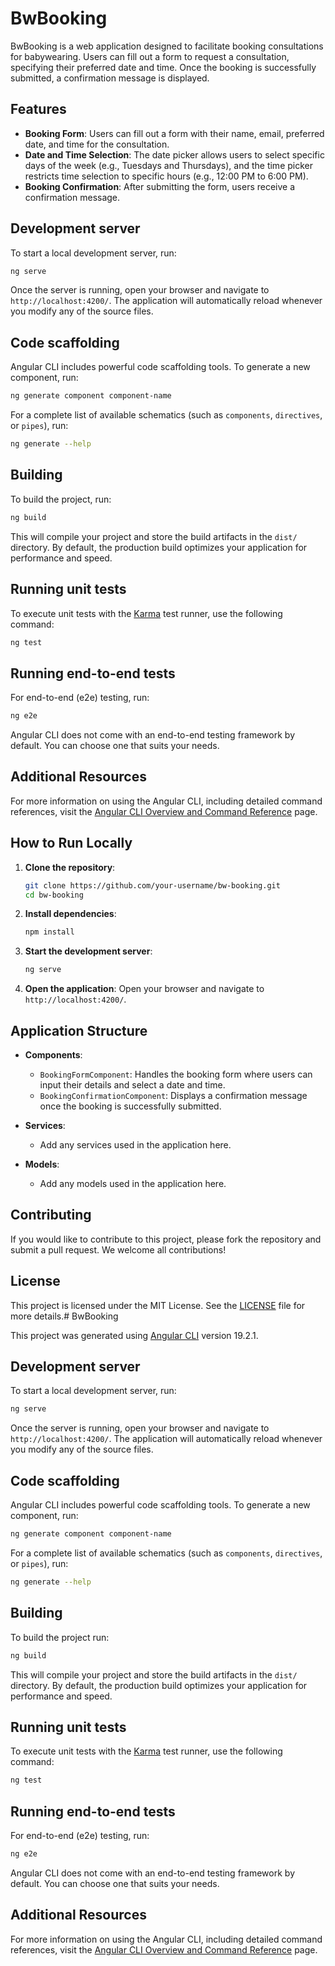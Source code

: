# BwBooking

BwBooking is a web application designed to facilitate booking consultations for babywearing. Users can fill out a form to request a consultation, specifying their preferred date and time. Once the booking is successfully submitted, a confirmation message is displayed.

## Features

- **Booking Form**: Users can fill out a form with their name, email, preferred date, and time for the consultation.
- **Date and Time Selection**: The date picker allows users to select specific days of the week (e.g., Tuesdays and Thursdays), and the time picker restricts time selection to specific hours (e.g., 12:00 PM to 6:00 PM).
- **Booking Confirmation**: After submitting the form, users receive a confirmation message.

## Development server

To start a local development server, run:

```bash
ng serve
```

Once the server is running, open your browser and navigate to `http://localhost:4200/`. The application will automatically reload whenever you modify any of the source files.

## Code scaffolding

Angular CLI includes powerful code scaffolding tools. To generate a new component, run:

```bash
ng generate component component-name
```

For a complete list of available schematics (such as `components`, `directives`, or `pipes`), run:

```bash
ng generate --help
```

## Building

To build the project, run:

```bash
ng build
```

This will compile your project and store the build artifacts in the `dist/` directory. By default, the production build optimizes your application for performance and speed.

## Running unit tests

To execute unit tests with the [Karma](https://karma-runner.github.io) test runner, use the following command:

```bash
ng test
```

## Running end-to-end tests

For end-to-end (e2e) testing, run:

```bash
ng e2e
```

Angular CLI does not come with an end-to-end testing framework by default. You can choose one that suits your needs.

## Additional Resources

For more information on using the Angular CLI, including detailed command references, visit the [Angular CLI Overview and Command Reference](https://angular.dev/tools/cli) page.

## How to Run Locally

1. **Clone the repository**:
    ```bash
    git clone https://github.com/your-username/bw-booking.git
    cd bw-booking
    ```

2. **Install dependencies**:
    ```bash
    npm install
    ```

3. **Start the development server**:
    ```bash
    ng serve
    ```

4. **Open the application**:
    Open your browser and navigate to `http://localhost:4200/`.

## Application Structure

- **Components**:
  - `BookingFormComponent`: Handles the booking form where users can input their details and select a date and time.
  - `BookingConfirmationComponent`: Displays a confirmation message once the booking is successfully submitted.

- **Services**:
  - Add any services used in the application here.

- **Models**:
  - Add any models used in the application here.

## Contributing

If you would like to contribute to this project, please fork the repository and submit a pull request. We welcome all contributions!

## License

This project is licensed under the MIT License. See the [LICENSE](LICENSE) file for more details.# BwBooking

This project was generated using [Angular CLI](https://github.com/angular/angular-cli) version 19.2.1.

## Development server

To start a local development server, run:

```bash
ng serve
```

Once the server is running, open your browser and navigate to `http://localhost:4200/`. The application will automatically reload whenever you modify any of the source files.

## Code scaffolding

Angular CLI includes powerful code scaffolding tools. To generate a new component, run:

```bash
ng generate component component-name
```

For a complete list of available schematics (such as `components`, `directives`, or `pipes`), run:

```bash
ng generate --help
```

## Building

To build the project run:

```bash
ng build
```

This will compile your project and store the build artifacts in the `dist/` directory. By default, the production build optimizes your application for performance and speed.

## Running unit tests

To execute unit tests with the [Karma](https://karma-runner.github.io) test runner, use the following command:

```bash
ng test
```

## Running end-to-end tests

For end-to-end (e2e) testing, run:

```bash
ng e2e
```

Angular CLI does not come with an end-to-end testing framework by default. You can choose one that suits your needs.

## Additional Resources

For more information on using the Angular CLI, including detailed command references, visit the [Angular CLI Overview and Command Reference](https://angular.dev/tools/cli) page.
